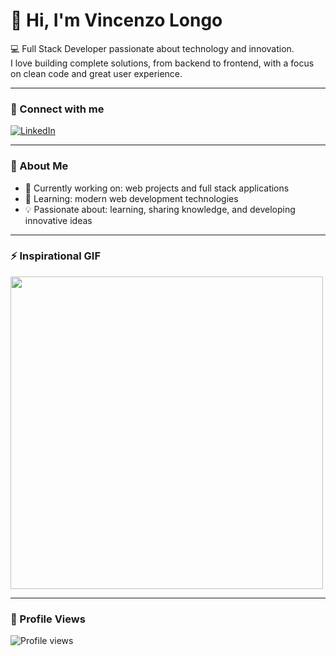 # 👋 Hi, I'm Vincenzo Longo  

💻 Full Stack Developer passionate about technology and innovation.  
I love building complete solutions, from backend to frontend, with a focus on clean code and great user experience.  

---

### 🔗 Connect with me
[![LinkedIn](https://img.shields.io/badge/LinkedIn-blue?style=flat&logo=linkedin&logoColor=white)](https://www.linkedin.com/in/vincenzo-longo-5b8a9b27b)

---

### 🚀 About Me
- 🔭 Currently working on: web projects and full stack applications  
- 🌱 Learning: modern web development technologies  
- 💡 Passionate about: learning, sharing knowledge, and developing innovative ideas  

---

### ⚡ Inspirational GIF
<img src="https://media.giphy.com/media/qgQUggAC3Pfv687qPC/giphy.gif" width="500"/>

---

### 👀 Profile Views
![Profile views](https://komarev.com/ghpvc/?username=Vincenzo-Longo&color=blue)
